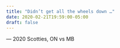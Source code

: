 ```yaml
---
title: "Didn’t get all the wheels down …"
date: 2020-02-21T19:59:00-05:00
draft: false
---
```

— 2020 Scotties, ON vs MB
<!--more--> 


